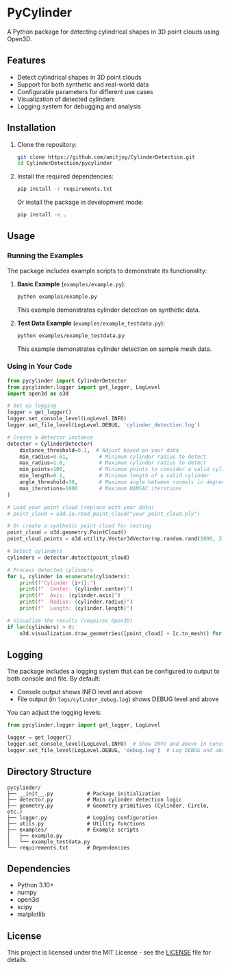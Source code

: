 # PyCylinder

A Python package for detecting cylindrical shapes in 3D point clouds using Open3D.

## Features

- Detect cylindrical shapes in 3D point clouds
- Support for both synthetic and real-world data
- Configurable parameters for different use cases
- Visualization of detected cylinders
- Logging system for debugging and analysis

## Installation

1. Clone the repository:
   ```bash
   git clone https://github.com/amitjoy/CylinderDetection.git
   cd CylinderDetection/pycylinder
   ```

2. Install the required dependencies:
   ```bash
   pip install -r requirements.txt
   ```

   Or install the package in development mode:
   ```bash
   pip install -e .
   ```

## Usage

### Running the Examples

The package includes example scripts to demonstrate its functionality:

1. **Basic Example** (`examples/example.py`):
   ```bash
   python examples/example.py
   ```
   This example demonstrates cylinder detection on synthetic data.

2. **Test Data Example** (`examples/example_testdata.py`):
   ```bash
   python examples/example_testdata.py
   ```
   This example demonstrates cylinder detection on sample mesh data.

### Using in Your Code

```python
from pycylinder import CylinderDetector
from pycylinder.logger import get_logger, LogLevel
import open3d as o3d

# Set up logging
logger = get_logger()
logger.set_console_level(LogLevel.INFO)
logger.set_file_level(LogLevel.DEBUG, 'cylinder_detection.log')

# Create a detector instance
detector = CylinderDetector(
    distance_threshold=0.1,  # Adjust based on your data
    min_radius=0.01,          # Minimum cylinder radius to detect
    max_radius=1.0,           # Maximum cylinder radius to detect
    min_points=100,           # Minimum points to consider a valid cylinder
    min_length=0.1,           # Minimum length of a valid cylinder
    angle_threshold=30,       # Maximum angle between normals in degrees
    max_iterations=1000       # Maximum RANSAC iterations
)

# Load your point cloud (replace with your data)
# point_cloud = o3d.io.read_point_cloud("your_point_cloud.ply")

# Or create a synthetic point cloud for testing
point_cloud = o3d.geometry.PointCloud()
point_cloud.points = o3d.utility.Vector3dVector(np.random.rand(1000, 3))

# Detect cylinders
cylinders = detector.detect(point_cloud)

# Process detected cylinders
for i, cylinder in enumerate(cylinders):
    print(f"Cylinder {i+1}:")
    print(f"  Center: {cylinder.center}")
    print(f"  Axis: {cylinder.axis}")
    print(f"  Radius: {cylinder.radius}")
    print(f"  Length: {cylinder.length}")

# Visualize the results (requires Open3D)
if len(cylinders) > 0:
    o3d.visualization.draw_geometries([point_cloud] + [c.to_mesh() for c in cylinders])
```

## Logging

The package includes a logging system that can be configured to output to both console and file. By default:
- Console output shows INFO level and above
- File output (in `logs/cylinder_debug.log`) shows DEBUG level and above

You can adjust the logging levels:

```python
from pycylinder.logger import get_logger, LogLevel

logger = get_logger()
logger.set_console_level(LogLevel.INFO)  # Show INFO and above in console
logger.set_file_level(LogLevel.DEBUG, 'debug.log')  # Log DEBUG and above to file
```

## Directory Structure

```
pycylinder/
├── __init__.py           # Package initialization
├── detector.py           # Main cylinder detection logic
├── geometry.py           # Geometry primitives (Cylinder, Circle, etc.)
├── logger.py             # Logging configuration
├── utils.py              # Utility functions
├── examples/             # Example scripts
│   ├── example.py
│   └── example_testdata.py
└── requirements.txt      # Dependencies
```

## Dependencies

- Python 3.10+
- numpy
- open3d
- scipy
- matplotlib

## License

This project is licensed under the MIT License - see the [LICENSE](LICENSE) file for details.
